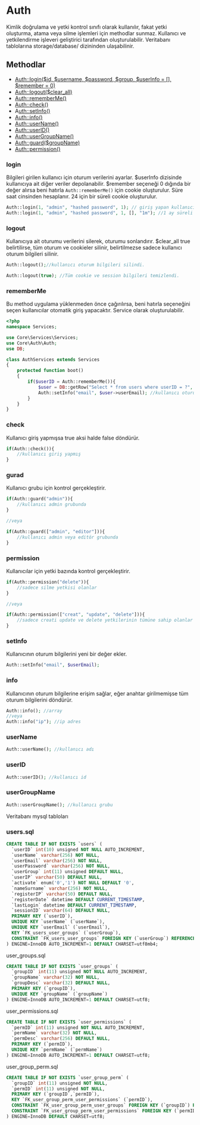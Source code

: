# Auth

Kimlik doğrulama ve yetki kontrol sınıfı olarak kullanılır, fakat yetki oluşturma, atama veya silme işlemleri için methodlar sunmaz. Kullanıcı ve yetkilendirme  işleveri geliştirici tarafından oluşturulabilir. Veritabanı tablolarına storage/database/ dizininden ulaşabilinir.

## Methodlar

- [Auth::login($id, $username, $password, $group, $userInfo = [], $remember = 0)](#login)
- [Auth::logout($clear_all)](#logout)
- [Auth::rememberMe()](#rememberMe)
- [Auth::check()](#check)
- A[uth::setInfo()](#setInfo)
- [Auth::info()](#info)
- [Auth::userName()](#userName)
- [Auth::userID()](#userID)
- [Auth::userGroupName()](#userGroupName)
- [Auth::guard($groupName)](#guard)
- [Auth::permission()](#permission)



### login

Bilgileri girilen kullanıcı için oturum verilerini ayarlar. $userInfo dizisinde kullanıcıya ait diğer veriler depolanabilir. $remember seçeneği 0  dığında bir değer alırsa beni hatırla `Auth::rememberMe()` için cookie oluşturulur. Süre saat cinsinden hesaplanır. 24 için bir süreli cookie oluşturulur.

```php
Auth::login(1, "admin", "hashed password", 1); // giriş yapan kullanıcı id'si döner.
Auth::login(1, "admin", "hashed password", 1, [], "1m"); //1 ay süreli oturum çerezi oluşturulur.
```



### logout

Kullanıcıya ait oturumu verilerini silerek, oturumu sonlandırır. $clear_all true belirtilirse, tüm oturum ve cookieler silinir, belirtilmezse sadece kullanıcı oturum bilgileri silinir.

```php
Auth::logout();//kullanıcı oturum bilgileri silindi.

Auth::logout(true); //Tüm cookie ve session bilgileri temizlendi.
```



### rememberMe

Bu method uygulama yüklenmeden önce çağırılırsa, beni hatırla seçeneğini seçen kullanıcılar otomatik giriş yapacaktır. Service olarak oluşturulabilir.

```php
<?php
namespace Services;

use Core\Services\Services;
use Core\Auth\Auth;
use DB;

class AuthServices extends Services
{
    protected function boot()
    {
        if($userID = Auth::rememberMe()){
            $user = DB::getRow("Select * from users where userID = ?", [$userID]);
            Auth::setInfo("email", $user->userEmail); //kullanıcı oturum bilgilerine mail ekleniyor.
        }
    }
}
```



### check

Kullanıcı giriş yapmışsa true aksi halde false döndürür.

```php
if(Auth::check()){
	//kullanıcı giriş yapmış
}
```



### gurad

Kullanıcı grubu için kontrol gerçekleştirir.

```php
if(Auth::guard("admin")){
	//kullanıcı admin grubunda
}

//veya

if(Auth::guard(["admin", "editor"])){
    //kullanıcı admin veya editör grubunda
}
```



### permission

Kullanıcılar için yetki bazında kontrol gerçekleştirir.

```php
if(Auth::permission("delete")){
    //sadece silme yetkisi olanlar
}

//veya

if(Auth::permission(["creat", "update", "delete"])){
    //sadece creati update ve delete yetkilerinin tümüne sahip olanlar
}
```



### setInfo

Kullanıcının oturum bilgilerini yeni bir değer ekler.

```php
Auth::setInfo("email", $userEmail);
```



### info

Kullanıcının oturum bilgilerine erişim sağlar, eğer anahtar girilmemişse tüm oturum bilgilerini döndürür.

```php
Auth::info(); //array
//veya
Auth::info("ip"); //ip adres
```



### userName

```php
Auth::userName(); //kullanıcı adı
```



### userID

```php
Auth::userID(); //kullanıcı id
```



### userGroupName

```php
Auth::userGroupName(); //kullanıcı grubu
```



Veritabanı mysql tabloları

### users.sql

```sql
CREATE TABLE IF NOT EXISTS `users` (
  `userID` int(10) unsigned NOT NULL AUTO_INCREMENT,
  `userName` varchar(256) NOT NULL,
  `userEmail` varchar(256) NOT NULL,
  `userPassword` varchar(256) NOT NULL,
  `userGroup` int(11) unsigned DEFAULT NULL,
  `userIP` varchar(50) DEFAULT NULL,
  `activate` enum('0','1') NOT NULL DEFAULT '0',
  `nameSurname` varchar(256) NOT NULL,
  `registerIP` varchar(50) DEFAULT NULL,
  `registerDate` datetime DEFAULT CURRENT_TIMESTAMP,
  `lastLogin` datetime DEFAULT CURRENT_TIMESTAMP,
  `sessionID` varchar(64) DEFAULT NULL,
  PRIMARY KEY (`userID`),
  UNIQUE KEY `userName` (`userName`),
  UNIQUE KEY `userEmail` (`userEmail`),
  KEY `FK_users_user_groups` (`userGroup`),
  CONSTRAINT `FK_users_user_groups` FOREIGN KEY (`userGroup`) REFERENCES `user_groups` (`groupID`) ON DELETE SET NULL
) ENGINE=InnoDB AUTO_INCREMENT=1 DEFAULT CHARSET=utf8mb4;
```

user_groups.sql

```sql
CREATE TABLE IF NOT EXISTS `user_groups` (
  `groupID` int(11) unsigned NOT NULL AUTO_INCREMENT,
  `groupName` varchar(32) NOT NULL,
  `groupDesc` varchar(32) DEFAULT NULL,
  PRIMARY KEY (`groupID`),
  UNIQUE KEY `groupName` (`groupName`)
) ENGINE=InnoDB AUTO_INCREMENT=1 DEFAULT CHARSET=utf8;
```

user_permissions.sql

```sql
CREATE TABLE IF NOT EXISTS `user_permissions` (
  `permID` int(11) unsigned NOT NULL AUTO_INCREMENT,
  `permName` varchar(32) NOT NULL,
  `permDesc` varchar(256) DEFAULT NULL,
  PRIMARY KEY (`permID`),
  UNIQUE KEY `permName` (`permName`)
) ENGINE=InnoDB AUTO_INCREMENT=1 DEFAULT CHARSET=utf8;
```

user_group_perm.sql

```sql
CREATE TABLE IF NOT EXISTS `user_group_perm` (
  `groupID` int(11) unsigned NOT NULL,
  `permID` int(11) unsigned NOT NULL,
  PRIMARY KEY (`groupID`,`permID`),
  KEY `FK_user_group_perm_user_permissions` (`permID`),
  CONSTRAINT `FK_user_group_perm_user_groups` FOREIGN KEY (`groupID`) REFERENCES `user_groups` (`groupID`) ON DELETE CASCADE,
  CONSTRAINT `FK_user_group_perm_user_permissions` FOREIGN KEY (`permID`) REFERENCES `user_permissions` (`permID`) ON DELETE CASCADE
) ENGINE=InnoDB DEFAULT CHARSET=utf8;
```